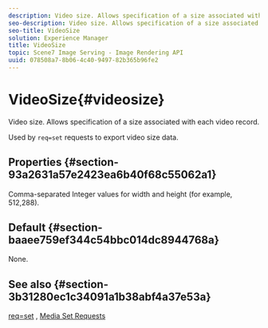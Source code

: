 ```yaml
---
description: Video size. Allows specification of a size associated with each video record.
seo-description: Video size. Allows specification of a size associated with each video record.
seo-title: VideoSize
solution: Experience Manager
title: VideoSize
topic: Scene7 Image Serving - Image Rendering API
uuid: 078508a7-8b06-4c40-9497-82b365b96fe2
---
```


# VideoSize{#videosize}

Video size. Allows specification of a size associated with each video record.

Used by `req=set` requests to export video size data.

## Properties {#section-93a2631a57e2423ea6b40f68c55062a1}

Comma-separated Integer values for width and height (for example, 512,288).

## Default {#section-baaee759ef344c54bbc014dc8944768a}

None.

## See also {#section-3b31280ec1c34091a1b38abf4a37e53a}

[req=set](r_set.md#reference_2CAC1A03EAF44A7986E18F2898384F98) , [Media Set Requests](r_media_set_requests.md#reference_F2F2AA11208B47609FE17848D3B86A0B) 
